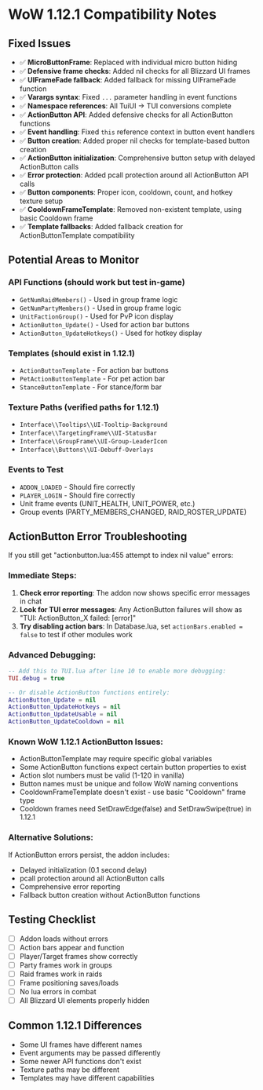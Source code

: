 # WoW 1.12.1 Compatibility Notes

## Fixed Issues
- ✅ **MicroButtonFrame**: Replaced with individual micro button hiding
- ✅ **Defensive frame checks**: Added nil checks for all Blizzard UI frames
- ✅ **UIFrameFade fallback**: Added fallback for missing UIFrameFade function
- ✅ **Varargs syntax**: Fixed `...` parameter handling in event functions
- ✅ **Namespace references**: All TuiUI → TUI conversions complete
- ✅ **ActionButton API**: Added defensive checks for all ActionButton functions
- ✅ **Event handling**: Fixed `this` reference context in button event handlers
- ✅ **Button creation**: Added proper nil checks for template-based button creation
- ✅ **ActionButton initialization**: Comprehensive button setup with delayed ActionButton calls
- ✅ **Error protection**: Added pcall protection around all ActionButton API calls
- ✅ **Button components**: Proper icon, cooldown, count, and hotkey texture setup
- ✅ **CooldownFrameTemplate**: Removed non-existent template, using basic Cooldown frame
- ✅ **Template fallbacks**: Added fallback creation for ActionButtonTemplate compatibility

## Potential Areas to Monitor

### API Functions (should work but test in-game)
- `GetNumRaidMembers()` - Used in group frame logic
- `GetNumPartyMembers()` - Used in group frame logic  
- `UnitFactionGroup()` - Used for PvP icon display
- `ActionButton_Update()` - Used for action bar buttons
- `ActionButton_UpdateHotkeys()` - Used for hotkey display

### Templates (should exist in 1.12.1)
- `ActionButtonTemplate` - For action bar buttons
- `PetActionButtonTemplate` - For pet action bar
- `StanceButtonTemplate` - For stance/form bar

### Texture Paths (verified paths for 1.12.1)
- `Interface\\Tooltips\\UI-Tooltip-Background`
- `Interface\\TargetingFrame\\UI-StatusBar`
- `Interface\\GroupFrame\\UI-Group-LeaderIcon`
- `Interface\\Buttons\\UI-Debuff-Overlays`

### Events to Test
- `ADDON_LOADED` - Should fire correctly
- `PLAYER_LOGIN` - Should fire correctly
- Unit frame events (UNIT_HEALTH, UNIT_POWER, etc.)
- Group events (PARTY_MEMBERS_CHANGED, RAID_ROSTER_UPDATE)

## ActionButton Error Troubleshooting

If you still get "actionbutton.lua:455 attempt to index nil value" errors:

### Immediate Steps:
1. **Check error reporting**: The addon now shows specific error messages in chat
2. **Look for TUI error messages**: Any ActionButton failures will show as "TUI: ActionButton_X failed: [error]"
3. **Try disabling action bars**: In Database.lua, set `actionBars.enabled = false` to test if other modules work

### Advanced Debugging:
```lua
-- Add this to TUI.lua after line 10 to enable more debugging:
TUI.debug = true

-- Or disable ActionButton functions entirely:
ActionButton_Update = nil
ActionButton_UpdateHotkeys = nil
ActionButton_UpdateUsable = nil
ActionButton_UpdateCooldown = nil
```

### Known WoW 1.12.1 ActionButton Issues:
- ActionButtonTemplate may require specific global variables
- Some ActionButton functions expect certain button properties to exist
- Action slot numbers must be valid (1-120 in vanilla)
- Button names must be unique and follow WoW naming conventions
- CooldownFrameTemplate doesn't exist - use basic "Cooldown" frame type
- Cooldown frames need SetDrawEdge(false) and SetDrawSwipe(true) in 1.12.1

### Alternative Solutions:
If ActionButton errors persist, the addon includes:
- Delayed initialization (0.1 second delay)
- pcall protection around all ActionButton calls
- Comprehensive error reporting
- Fallback button creation without ActionButton functions

## Testing Checklist
- [ ] Addon loads without errors
- [ ] Action bars appear and function
- [ ] Player/Target frames show correctly
- [ ] Party frames work in groups
- [ ] Raid frames work in raids
- [ ] Frame positioning saves/loads
- [ ] No lua errors in combat
- [ ] All Blizzard UI elements properly hidden

## Common 1.12.1 Differences
- Some UI frames have different names
- Event arguments may be passed differently
- Some newer API functions don't exist
- Texture paths may be different
- Templates may have different capabilities
